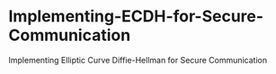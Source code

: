 # Implementing-ECDH-for-Secure-Communication
Implementing Elliptic Curve Diffie-Hellman for Secure Communication
